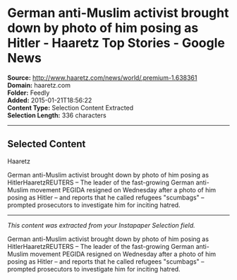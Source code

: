 # German anti-Muslim activist brought down by photo of him posing as Hitler - Haaretz Top Stories - Google News

**Source:** http://www.haaretz.com/news/world/.premium-1.638361  
**Domain:** haaretz.com  
**Folder:** Feedly  
**Added:** 2015-01-21T18:56:22  
**Content Type:** Selection Content Extracted  
**Selection Length:** 336 characters  


---

## Selected Content

Haaretz

German anti-Muslim activist brought down by photo of him posing as HitlerHaaretzREUTERS – The leader of the fast-growing German anti-Muslim movement PEGIDA resigned on Wednesday after a photo of him posing as Hitler – and reports that he called refugees "scumbags" – prompted prosecutors to investigate him for inciting hatred.

---

*This content was extracted from your Instapaper Selection field.*

German anti-Muslim activist brought down by photo of him posing as HitlerHaaretzREUTERS – The leader of the fast-growing German anti-Muslim movement PEGIDA resigned on Wednesday after a photo of him posing as Hitler – and reports that he called refugees "scumbags" – prompted prosecutors to investigate him for inciting hatred.
